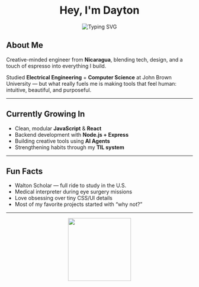 <h1 align="center">Hey, I'm Dayton</h1>

<p align="center">
  <img src="https://readme-typing-svg.demolab.com?font=Fira+Code&pause=1000&color=F4F4F4&center=true&vCenter=true&width=435&lines=Engineer+%7C+Designer+%7C+Tinkerer;I+build+intuitive+tools+with+tech+%26+design;Fueled+by+curiosity+and+espresso" alt="Typing SVG" />
</p>


## About Me

Creative-minded engineer from **Nicaragua**, blending tech, design, and a touch of espresso into everything I build.

Studied **Electrical Engineering** + **Computer Science** at John Brown University — but what really fuels me is making tools that feel human: intuitive, beautiful, and purposeful.

---

## Currently Growing In

- Clean, modular **JavaScript** & **React**
- Backend development with **Node.js + Express**
- Building creative tools using **AI Agents**
- Strengthening habits through my **TIL system**

---

## Fun Facts

- Walton Scholar — full ride to study in the U.S.  
- Medical interpreter during eye surgery missions  
- Love obsessing over tiny CSS/UI details  
- Most of my favorite projects started with “why not?”

---

<p align="center">
  <img src="https://github-readme-stats.vercel.app/api/top-langs/?username=daytuns&layout=compact&theme=tokyonight&langs_count=6" height="170"/>
</p>
